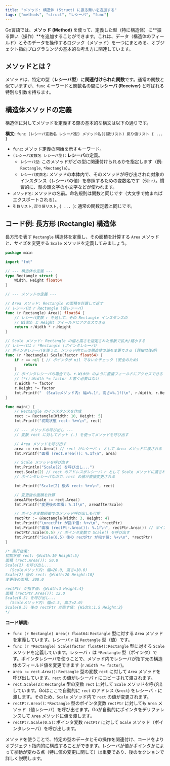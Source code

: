 ```yaml
---
title: "メソッド: 構造体 (Struct) に振る舞いを追加する"
tags: ["methods", "struct", "レシーバ", "func"]
---
```


Go言語では、**メソッド (Method)** を使って、定義した型（特に構造体）に**振る舞い（操作）**を追加することができます。これは、データ（構造体のフィールド）とそのデータを操作するロジック（メソッド）を一つにまとめる、オブジェクト指向プログラミングの基本的な考え方に関連しています。

## メソッドとは？

メソッドは、特定の型（**レシーバ型**）に**関連付けられた関数**です。通常の関数と似ていますが、`func` キーワードと関数名の間に**レシーバ (Receiver)** と呼ばれる特別な引数を持ちます。

## 構造体メソッドの定義

構造体に対してメソッドを定義する際の基本的な構文は以下の通りです。

**構文:** `func (レシーバ変数名 レシーバ型) メソッド名(引数リスト) 戻り値リスト { ... }`

*   `func`: メソッド定義の開始を示すキーワード。
*   `(レシーバ変数名 レシーバ型)`: **レシーバ**の定義。
    *   `レシーバ型`: このメソッドがどの型に関連付けられるかを指定します（例: `Rectangle`, `*Rectangle`）。
    *   `レシーバ変数名`: メソッドの本体内で、そのメソッドが呼び出された対象のインスタンス（レシーバの値）を参照するための変数名です（例: `r`）。慣習的に、型の頭文字の小文字などが使われます。
*   `メソッド名`: メソッドの名前。命名規則は関数と同じです（大文字で始まればエクスポートされる）。
*   `引数リスト`, `戻り値リスト`, `{ ... }`: 通常の関数定義と同じです。

## コード例: 長方形 (Rectangle) 構造体

長方形を表す `Rectangle` 構造体を定義し、その面積を計算する `Area` メソッドと、サイズを変更する `Scale` メソッドを定義してみましょう。

```go title="構造体メソッドの定義と呼び出し"
package main

import "fmt"

// --- 構造体の定義 ---
type Rectangle struct {
	Width, Height float64
}

// --- メソッドの定義 ---

// Area メソッド: Rectangle の面積を計算して返す
// レシーバは r Rectangle (値レシーバ)
func (r Rectangle) Area() float64 {
	// レシーバ変数 r を通して、その Rectangle インスタンスの
	// Width と Height フィールドにアクセスできる
	return r.Width * r.Height
}

// Scale メソッド: Rectangle の幅と高さを指定された係数で拡大/縮小する
// レシーバは r *Rectangle (ポインタレシーバ)
// ポインタレシーバを使うと、メソッド内で元の構造体の値を変更できる (詳細は後述)
func (r *Rectangle) Scale(factor float64) {
	if r == nil { // ポインタが nil でないかチェック (安全のため)
		return
	}
	// ポインタレシーバの場合でも、r.Width のように直接フィールドにアクセスできる
	// (*r).Width *= factor と書く必要はない
	r.Width *= factor
	r.Height *= factor
	fmt.Printf("  (Scaleメソッド内: 幅=%.1f, 高さ=%.1f)\n", r.Width, r.Height)
}

func main() {
	// Rectangle のインスタンスを作成
	rect := Rectangle{Width: 10, Height: 5}
	fmt.Printf("初期状態 rect: %+v\n", rect)

	// --- メソッドの呼び出し ---
	// 変数 rect に対してドット (.) を使ってメソッドを呼び出す

	// Area メソッドを呼び出す
	area := rect.Area() // rect がレシーバ r として Area メソッドに渡される (値渡し)
	fmt.Printf("面積 (rect.Area()): %.1f\n", area)

	// Scale メソッドを呼び出す
	fmt.Println("Scale(2) を呼び出し...")
	rect.Scale(2) // rect のアドレスがレシーバ r として Scale メソッドに渡される
	// ポインタレシーバなので、rect の値が直接変更される

	fmt.Printf("Scale(2) 後の rect: %+v\n", rect)

	// 変更後の面積を計算
	areaAfterScale := rect.Area()
	fmt.Printf("変更後の面積: %.1f\n", areaAfterScale)

	// ポインタ変数経由でのメソッド呼び出しも可能
	rectPtr := &Rectangle{Width: 3, Height: 4}
	fmt.Printf("\nrectPtr が指す値: %+v\n", *rectPtr)
	fmt.Printf("面積 (rectPtr.Area()): %.1f\n", rectPtr.Area()) // ポインタでも Area() を呼び出せる
	rectPtr.Scale(0.5) // ポインタ変数で Scale() を呼び出す
	fmt.Printf("Scale(0.5) 後の rectPtr が指す値: %+v\n", *rectPtr)
}

/* 実行結果:
初期状態 rect: {Width:10 Height:5}
面積 (rect.Area()): 50.0
Scale(2) を呼び出し...
  (Scaleメソッド内: 幅=20.0, 高さ=10.0)
Scale(2) 後の rect: {Width:20 Height:10}
変更後の面積: 200.0

rectPtr が指す値: {Width:3 Height:4}
面積 (rectPtr.Area()): 12.0
Scale(0.5) を呼び出し...
  (Scaleメソッド内: 幅=1.5, 高さ=2.0)
Scale(0.5) 後の rectPtr が指す値: {Width:1.5 Height:2}
*/
```

**コード解説:**

*   `func (r Rectangle) Area() float64`: `Rectangle` 型に対する `Area` メソッドを定義しています。レシーバ `r` は `Rectangle` 型（値）です。
*   `func (r *Rectangle) Scale(factor float64)`: `Rectangle` 型に対する `Scale` メソッドを定義しています。レシーバ `r` は `*Rectangle` 型（ポインタ）です。ポインタレシーバを使うことで、メソッド内でレシーバが指す元の構造体のフィールド値を変更できます (`r.Width *= factor`)。
*   `area := rect.Area()`: `Rectangle` 型の変数 `rect` に対して `Area` メソッドを呼び出しています。`rect` の値がレシーバ `r` にコピーされて渡されます。
*   `rect.Scale(2)`: `Rectangle` 型の変数 `rect` に対して `Scale` メソッドを呼び出しています。Goはここで自動的に `rect` のアドレス (`&rect`) をレシーバ `r` に渡します。そのため、`Scale` メソッド内で `rect` の値が変更されます。
*   `rectPtr.Area()`: `*Rectangle` 型のポインタ変数 `rectPtr` に対しても `Area` メソッド（値レシーバ）を呼び出せます。Goが自動的にポインタをデリファレンスして `Area` メソッドに値を渡します。
*   `rectPtr.Scale(0.5)`: ポインタ変数 `rectPtr` に対して `Scale` メソッド（ポインタレシーバ）を呼び出します。

メソッドを使うことで、特定の型のデータとその操作を関連付け、コードをよりオブジェクト指向的に構成することができます。レシーバが値かポインタかによって挙動が変わる点（特に値の変更に関して）は重要であり、後のセクションで詳しく説明します。